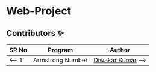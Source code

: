 # Web-Project

## Contributors ✨

SR No   | Program | Author  
--- | --- | ---
<-- 1 | Armstrong Number | [Diwakar Kumar](https://github.com/diwakar1593) -->
